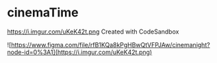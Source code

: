 # cinemaTime
https://i.imgur.com/uKeK42t.png
Created with CodeSandbox





![https://www.figma.com/file/rfB1KQa8kPgHBwQtVFPJAw/cinemanight?node-id=0%3A1](https://i.imgur.com/uKeK42t.png)
